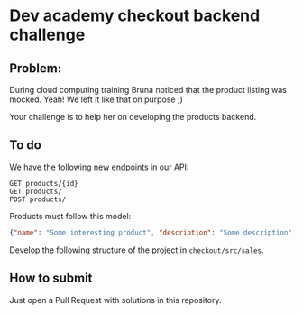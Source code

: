 # Dev academy checkout backend challenge

## Problem:
During cloud computing training Bruna noticed that the product listing was mocked. Yeah! We left it like that on purpose ;)

Your challenge is to help her on developing the products backend.

## To do
We have the following new endpoints in our API:
``` 
GET products/{id}
GET products/
POST products/
```
Products must follow this model:
```json
{"name": "Some interesting product", "description": "Some description", "price": 1.99, "brand": "A awesome brand"}
```
Develop the following structure of the project in `checkout/src/sales`.

## How to submit
Just open a Pull Request with solutions in this repository.
